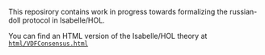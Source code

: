 This reposirory contains work in progress towards formalizing the russian-doll protocol in Isabelle/HOL.

You can find an HTML version of the Isabelle/HOL theory at [`html/VDFConsensus.html`](https://htmlpreview.github.io/?https://raw.githubusercontent.com/nano-o/vdf-consensus/html/VDFConsensus.html)
